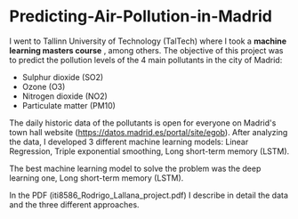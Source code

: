 # Predicting-Air-Pollution-in-Madrid

I went to Tallinn University of Technology (TalTech) where I took a **machine learning masters course** ,  among others. 
The objective of this project was to predict the pollution levels of the 4 main pollutants in the city of Madrid: 

* Sulphur dioxide (SO2) 
* Ozone (O3) 
* Nitrogen dioxide (NO2) 
* Particulate matter (PM10)

The daily historic data of the pollutants is open for everyone on Madrid's town hall website (https://datos.madrid.es/portal/site/egob). After analyzing the data, I developed 3 different machine learning models: Linear Regression, Triple exponential smoothing, Long short-term memory (LSTM).

The best machine learning model to solve the problem was the deep learning one, Long short-term memory (LSTM).

In the PDF (iti8586_Rodrigo_Lallana_project.pdf) I describe in detail the data and the three different approaches.
